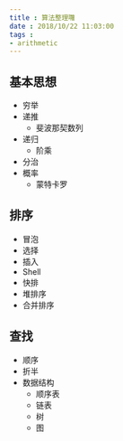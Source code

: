 ```yaml
---
title : 算法整理囖
date : 2018/10/22 11:03:00
tags :
- arithmetic
---
```



## 基本思想
- 穷举
- 递推
  - 斐波那契数列
- 递归
  - 阶乘
- 分治
- 概率
  - 蒙特卡罗

## 排序
- 冒泡
- 选择
- 插入
- Shell
- 快排
- 堆排序
- 合并排序


## 查找
- 顺序
- 折半
- 数据结构
  - 顺序表
  - 链表
  - 树
  - 图  
